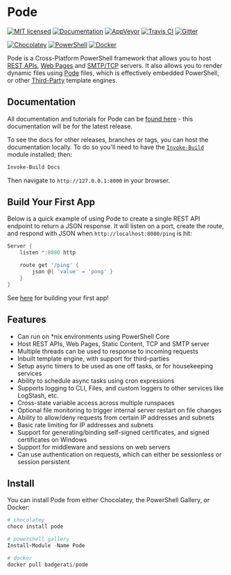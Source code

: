 # Pode

[![MIT licensed](https://img.shields.io/badge/license-MIT-blue.svg)](https://raw.githubusercontent.com/Badgerati/Pode/master/LICENSE.txt)
[![Documentation](https://img.shields.io/badge/docs-latest-blue.svg)](https://badgerati.github.io/Pode)
[![AppVeyor](https://img.shields.io/appveyor/ci/Badgerati/Pode/develop.svg?label=AppVeyor)](https://ci.appveyor.com/project/Badgerati/pode/branch/develop)
[![Travis CI](https://img.shields.io/travis/Badgerati/Pode/develop.svg?label=Travis%20CI)](https://travis-ci.org/Badgerati/Pode)
[![Gitter](https://badges.gitter.im/Badgerati/Pode.svg)](https://gitter.im/Badgerati/Pode?utm_source=badge&utm_medium=badge&utm_campaign=pr-badge)

[![Chocolatey](https://img.shields.io/chocolatey/dt/pode.svg?label=Chocolatey&colorB=a1301c)](https://chocolatey.org/packages/pode)
[![PowerShell](https://img.shields.io/powershellgallery/dt/pode.svg?label=PowerShell&colorB=085298)](https://www.powershellgallery.com/packages/Pode)
[![Docker](https://img.shields.io/docker/pulls/badgerati/pode.svg?label=Docker)](https://hub.docker.com/r/badgerati/pode/)

Pode is a Cross-Platform PowerShell framework that allows you to host [REST APIs](https://badgerati.github.io/Pode/Tutorials/Routes/Overview/), [Web Pages](https://badgerati.github.io/Pode/Tutorials/Routes/WebPages/) and [SMTP/TCP](https://badgerati.github.io/Pode/Tutorials/SmtpServer/) servers. It also allows you to render dynamic files using [Pode](https://badgerati.github.io/Pode/Tutorials/ViewEngines/Pode/) files, which is effectively embedded PowerShell, or other [Third-Party](https://badgerati.github.io/Pode/Tutorials/ViewEngines/ThirdParty/) template engines.

## Documentation

All documentation and tutorials for Pode can be [found here](https://badgerati.github.io/Pode) - this documentation will be for the latest release.

To see the docs for other releases, branches or tags, you can host the documentation locally. To do so you'll need to have the [`Invoke-Build`](https://github.com/nightroman/Invoke-Build) module installed; then:

```powershell
Invoke-Build Docs
```

Then navigate to `http://127.0.0.1:8000` in your browser.

## Build Your First App

Below is a quick example of using Pode to create a single REST API endpoint to return a JSON response. It will listen on a port, create the route, and respond with JSON when `http://localhost:8080/ping` is hit:

```powershell
Server {
    listen *:8080 http

    route get '/ping' {
        json @{ 'value' = 'pong' }
    }
}
```

See [here](https://badgerati.github.io/Pode/Getting-Started/FirstApp) for building your first app!

## Features

* Can run on *nix environments using PowerShell Core
* Host REST APIs, Web Pages, Static Content, TCP and SMTP server
* Multiple threads can be used to response to incoming requests
* Inbuilt template engine, with support for third-parties
* Setup async timers to be used as one off tasks, or for housekeeping services
* Ability to schedule async tasks using cron expressions
* Supports logging to CLI, Files, and custom loggers to other services like LogStash, etc.
* Cross-state variable access across multiple runspaces
* Optional file monitoring to trigger internal server restart on file changes
* Ability to allow/deny requests from certain IP addresses and subnets
* Basic rate limiting for IP addresses and subnets
* Support for generating/binding self-signed certificates, and signed certificates on Windows
* Support for middleware and sessions on web servers
* Can use authentication on requests, which can either be sessionless or session persistent

## Install

You can install Pode from either Chocolatey, the PowerShell Gallery, or Docker:

```powershell
# chocolatey
choco install pode

# powershell gallery
Install-Module -Name Pode

# docker
docker pull badgerati/pode
```
